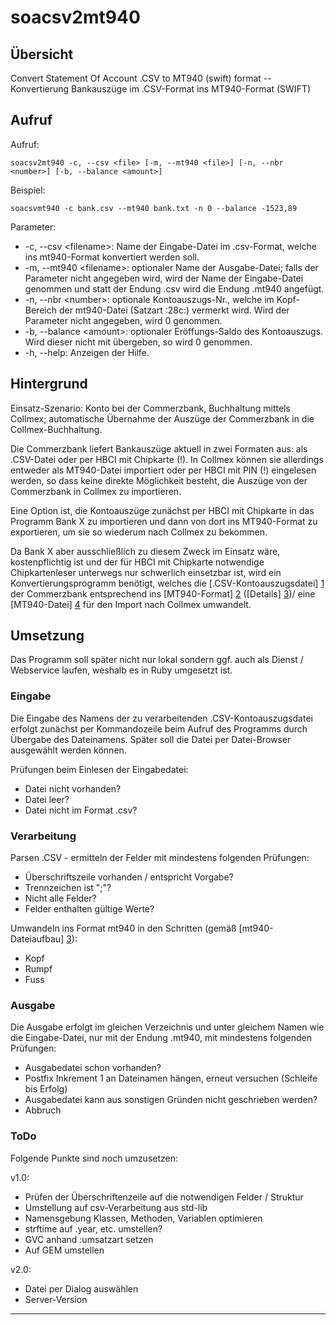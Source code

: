# soacsv2mt940
## Übersicht
Convert Statement Of Account .CSV to MT940 (swift) format -- Konvertierung Bankauszüge im .CSV-Format ins MT940-Format (SWIFT)

## Aufruf
Aufruf:

    soacsv2mt940 -c, --csv <file> [-m, --mt940 <file>] [-n, --nbr <number>] [-b, --balance <amount>]

Beispiel:

    soacsvmt940 -c bank.csv --mt940 bank.txt -n 0 --balance -1523,89

Parameter:

- -c, --csv &lt;filename>: Name der Eingabe-Datei im .csv-Format, welche ins mt940-Format konvertiert werden soll.
- -m, --mt940 &lt;filename>: optionaler Name der Ausgabe-Datei; falls der Parameter nicht angegeben wird, wird der Name der Eingabe-Datei genommen und statt der Endung .csv wird die Endung .mt940 angefügt.
- -n, --nbr &lt;number>: optionale Kontoauszugs-Nr., welche im Kopf-Bereich der mt940-Datei (Satzart :28c:) vermerkt wird. Wird der Parameter nicht angegeben, wird 0 genommen.
- -b, --balance &lt;amount>: optionaler Eröffungs-Saldo des Kontoauszugs. Wird dieser nicht mit übergeben, so wird 0 genommen.
- -h, --help: Anzeigen der Hilfe.

## Hintergrund
Einsatz-Szenario: Konto bei der Commerzbank, Buchhaltung mittels Collmex; automatische Übernahme der Auszüge der Commerzbank in die Collmex-Buchhaltung.

Die Commerzbank liefert Bankauszüge aktuell in zwei Formaten aus: als .CSV-Datei oder per HBCI mit Chipkarte (!). In Collmex können sie allerdings entweder als MT940-Datei importiert oder per HBCI mit PIN (!) eingelesen werden, so dass keine direkte Möglichkeit besteht, die Auszüge von der Commerzbank in Collmex zu importieren.

Eine Option ist, die Kontoauszüge  zunächst per HBCI mit Chipkarte in das Programm Bank X zu importieren und dann von dort ins MT940-Format zu exportieren, um sie so wiederum nach Collmex zu bekommen.

Da Bank X aber ausschließlich zu diesem Zweck im Einsatz wäre, kostenpflichtig ist und der für HBCI mit Chipkarte notwendige Chipkartenleser unterwegs nur schwerlich einsetzbar ist, wird ein Konvertierungsprogramm benötigt, welches die [.CSV-Kontoauszugsdatei] [1] der Commerzbank entsprechend ins [MT940-Format] [2] ([Details] [3])/ eine [MT940-Datei] [4] für den Import nach Collmex umwandelt. 

## Umsetzung
Das Programm soll später nicht nur lokal sondern ggf. auch als Dienst / Webservice laufen, weshalb es in Ruby umgesetzt ist.

### Eingabe
Die Eingabe des Namens der zu verarbeitenden .CSV-Kontoauszugsdatei erfolgt zunächst per Kommandozeile beim Aufruf des Programms durch Übergabe des Dateinamens. Später soll die Datei per Datei-Browser ausgewählt werden können.

Prüfungen beim Einlesen der Eingabedatei:

* Datei nicht vorhanden?
* Datei leer?
* Datei nicht im Format .csv?

### Verarbeitung
Parsen .CSV - ermitteln der Felder mit mindestens folgenden Prüfungen:

* Überschriftszeile vorhanden / entspricht Vorgabe?
* Trennzeichen ist ";"?
* Nicht alle Felder?
* Felder enthalten gültige Werte?

Umwandeln ins Format mt940 in den Schritten (gemäß [mt940-Dateiaufbau] [3]):

* Kopf
* Rumpf
* Fuss

### Ausgabe
Die Ausgabe erfolgt im gleichen Verzeichnis und unter gleichem Namen wie die Eingabe-Datei, nur mit der Endung .mt940, mit mindestens folgenden Prüfungen:

* Ausgabedatei schon vorhanden?
 * Postfix Inkrement 1 an Dateinamen hängen, erneut versuchen (Schleife bis Erfolg)
* Ausgabedatei kann aus sonstigen Gründen nicht geschrieben werden?
 * Abbruch

### ToDo
Folgende Punkte sind noch umzusetzen:

v1.0:

- Prüfen der Überschriftenzeile auf die notwendigen Felder / Struktur
- Umstellung auf csv-Verarbeitung aus std-lib
- Namensgebung Klassen, Methoden, Variablen optimieren
- strftime auf .year, etc. umstellen?
- GVC anhand :umsatzart setzen
- Auf GEM umstellen

v2.0:

- Datei per Dialog auswählen
- Server-Version


---

[1]:data/test.csv
[2]:http://de.wikipedia.org/wiki/MT940
[3]:doc/datenstruktur-mt940-swift.pdf
[4]:data/soamt940_test_template.mt940